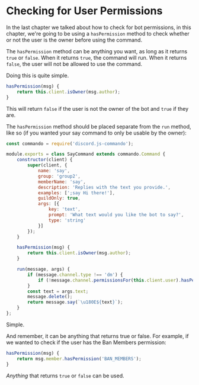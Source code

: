 # Checking for User Permissions

In the last chapter we talked about how to check for bot permissions, in this chapter, we're going to be using a `hasPermission` method to check whether or not the user is the owner before using the command.

The `hasPermission` method can be anything you want, as long as it returns `true` or `false`. When it returns `true`, the command will run. When it returns `false`, the user will not be allowed to use the command.

Doing this is quite simple.

```js
hasPermission(msg) {
    return this.client.isOwner(msg.author);
}
```

This will return `false` if the user is not the owner of the bot and `true` if they are.

The `hasPermission` method should be placed separate from the `run` method, like so \(if you wanted your say command to only be usable by the owner\):

```js
const commando = require('discord.js-commando');

module.exports = class SayCommand extends commando.Command {
    constructor(client) {
        super(client, {
            name: 'say',
            group: 'group2',
            memberName: 'say',
            description: 'Replies with the text you provide.',
            examples: [';say Hi there!'],
            guildOnly: true,
            args: [{
                key: 'text',
                prompt: 'What text would you like the bot to say?',
                type: 'string'
            }]
        });    
    }

    hasPermission(msg) {
        return this.client.isOwner(msg.author);
    }

    run(message, args) {
        if (message.channel.type !== 'dm') {
            if (!message.channel.permissionsFor(this.client.user).hasPermission('MANAGE_MESSAGES')) return message.say('Error! I don\'t have permission to Manage Messages!');
        }
        const text = args.text;
        message.delete();
        return message.say(`\u180E${text}`);
    }
};
```

Simple.

And remember, it can be anything that returns true or false. For example, if we wanted to check if the user has the Ban Members permission:

```js
hasPermission(msg) {
    return msg.member.hasPermission('BAN_MEMBERS');
}
```

_Anything_ that returns `true` or `false` can be used.

